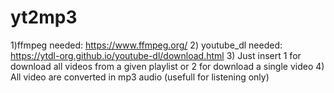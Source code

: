 # yt2mp3
1)ffmpeg needed: https://www.ffmpeg.org/
2) youtube_dl needed: https://ytdl-org.github.io/youtube-dl/download.html
3) Just insert 1 for download all videos from a given playlist or 2 for download a single video
4) All video are converted in mp3 audio (usefull for listening only)

